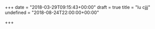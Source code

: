 +++
date = "2018-03-29T09:15:43+00:00"
draft = true
title = "lu cjjj"
undefined = "2018-08-24T22:00:00+00:00"

+++
